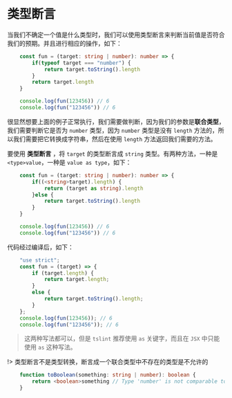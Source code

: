 # 类型断言
当我们不确定一个值是什么类型时，我们可以使用类型断言来判断当前值是否符合我们的预期。并且进行相应的操作，如下：
```ts
    const fun = (target: string | number): number => {
        if(typeof target === "number") {
            return target.toString().length
        }
        return target.length
    }

    console.log(fun(123456)) // 6
    console.log(fun("123456")) // 6
```

很显然想要上面的例子正常执行，我们需要做判断，因为我们的参数是**联合类型**，我们需要判断它是否为 `number` 类型，因为 `number` 类型是没有 `length` 方法的，所以我们需要把它转换成字符串，然后在使用 `length` 方法返回我们需要的方法。

要使用 **类型断言** ，将 `target` 的类型断言成 `string` 类型。有两种方法，一种是 `<type>value`，一种是 `value as type`，如下：
```ts
    const fun = (target: string | number): number => {
        if((<string>target).length) {
            return (target as string).length
        }else {
            return target.toString().length
        }
    }

    console.log(fun(123456)) // 6
    console.log(fun("123456")) // 6
```

代码经过编译后，如下：
```ts
    "use strict";
    const fun = (target) => {
        if (target.length) {
            return target.length;
        }
        else {
            return target.toString().length;
        }
    };
    console.log(fun(123456)); // 6
    console.log(fun("123456")); // 6
```

> 这两种写法都可以，但是 `tslint` 推荐使用 `as` 关键字，而且在 `JSX` 中只能使用 `as` 这种写法。

!> 类型断言不是类型转换，断言成一个联合类型中不存在的类型是不允许的
```ts
    function toBoolean(something: string | number): boolean {
        return <boolean>something // Type 'number' is not comparable to type 'boolean'
    }
```